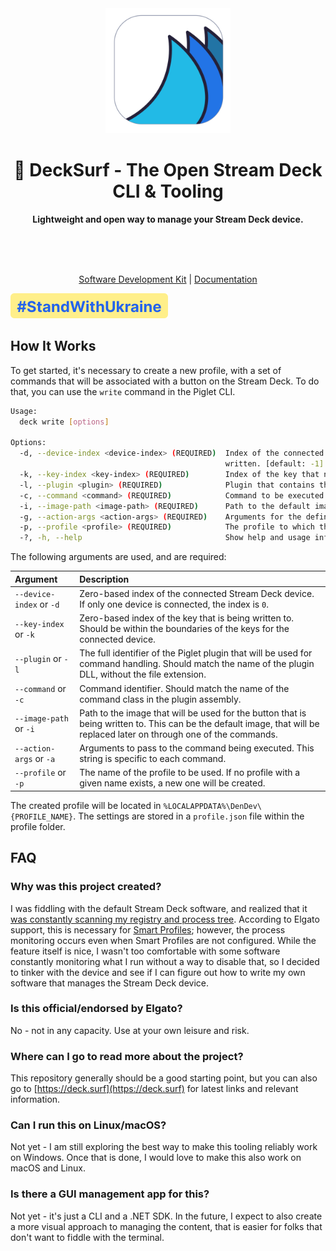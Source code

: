 <div align="center">
	<img alt="Piglet icon" src="images/logo.png" width="200" height="200" />
	<h1>🌊 DeckSurf - The Open Stream Deck CLI & Tooling</h1>
	<p>
		<b>Lightweight and open way to manage your Stream Deck device.</b>
	</p>
	<br>
	<br>
	<br>
</div>

<div align="center">
	<p><a href="https://github.com/dend/decksurf-sdk">Software Development Kit</a> | <a href="https://docs.deck.surf">Documentation</a></p>
</div>

[![Stand With Ukraine](https://raw.githubusercontent.com/vshymanskyy/StandWithUkraine/main/badges/StandWithUkraine.svg)](https://den.dev/ukraine)

## How It Works

To get started, it's necessary to create a new profile, with a set of commands that will be associated with a button on the Stream Deck. To do that, you can use the `write` command in the Piglet CLI.

```bash
Usage:
  deck write [options] 

Options:
  -d, --device-index <device-index> (REQUIRED)  Index of the connected device, to which a key setting should be
                                                written. [default: -1]
  -k, --key-index <key-index> (REQUIRED)        Index of the key that needs to be written. [default: -1]
  -l, --plugin <plugin> (REQUIRED)              Plugin that contains the relevant command. [default: ]
  -c, --command <command> (REQUIRED)            Command to be executed. [default: ]
  -i, --image-path <image-path> (REQUIRED)      Path to the default image for the button. [default: ]
  -g, --action-args <action-args> (REQUIRED)    Arguments for the defined action. [default: ]
  -p, --profile <profile> (REQUIRED)            The profile to which the command should be added. [default: ]
  -?, -h, --help                                Show help and usage information
```

The following arguments are used, and are required:

| Argument                 | Description |
|:-------------------------|:------------|
| `--device-index` or `-d` | Zero-based index of the connected Stream Deck device. If only one device is connected, the index is `0`. |
| `--key-index` or `-k`    | Zero-based index of the key that is being written to. Should be within the boundaries of the keys for the connected device. |
| `--plugin` or `-l`       | The full identifier of the Piglet plugin that will be used for command handling. Should match the name of the plugin DLL, without the file extension. |
| `--command` or `-c`      | Command identifier. Should match the name of the command class in the plugin assembly. |
| `--image-path` or `-i`   | Path to the image that will be used for the button that is being written to. This can be the default image, that will be replaced later on through one of the commands. |
| `--action-args` or `-a`  | Arguments to pass to the command being executed. This string is specific to each command. |
| `--profile` or `-p`      | The name of the profile to be used. If no profile with a given name exists, a new one will be created. |

The created profile will be located in `%LOCALAPPDATA%\DenDev\{PROFILE_NAME}`. The settings are stored in a `profile.json` file within the profile folder.

## FAQ

### Why was this project created?

I was fiddling with the default Stream Deck software, and realized that it [was constantly scanning my registry and process tree](https://twitter.com/DennisCode/status/1401230392527523856). According to Elgato support, this is necessary for [Smart Profiles](https://help.elgato.com/hc/en-us/articles/360053419071-Elgato-Stream-Deck-Smart-Profiles); however, the process monitoring occurs even when Smart Profiles are not configured. While the feature itself is nice, I wasn't too comfortable with some software constantly monitoring what I run without a way to disable that, so I decided to tinker with the device and see if I can figure out how to write my own software that manages the Stream Deck device.

### Is this official/endorsed by Elgato?

No - not in any capacity. Use at your own leisure and risk.

### Where can I go to read more about the project?

This repository generally should be a good starting point, but you can also go to [https://deck.surf](https://deck.surf) for latest links and relevant information.

### Can I run this on Linux/macOS?

Not yet - I am still exploring the best way to make this tooling reliably work on Windows. Once that is done, I would love to make this also work on macOS and Linux.

### Is there a GUI management app for this?

Not yet - it's just a CLI and a .NET SDK. In the future, I expect to also create a more visual approach to managing the content, that is easier for folks that don't want to fiddle with the terminal.
